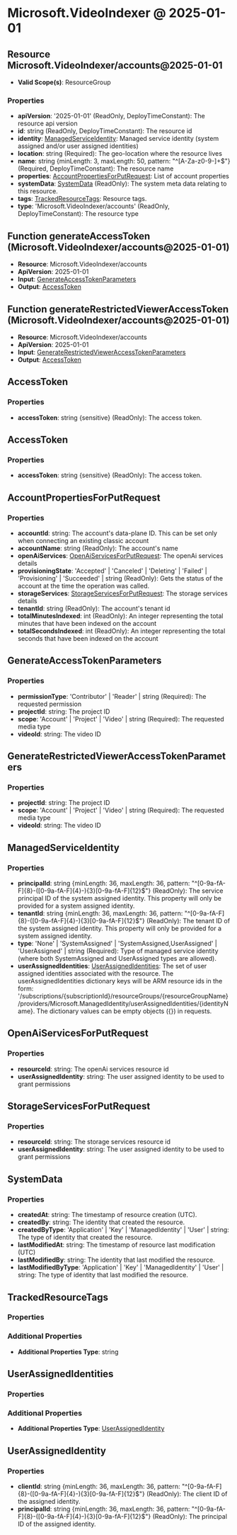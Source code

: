 # Microsoft.VideoIndexer @ 2025-01-01

## Resource Microsoft.VideoIndexer/accounts@2025-01-01
* **Valid Scope(s)**: ResourceGroup
### Properties
* **apiVersion**: '2025-01-01' (ReadOnly, DeployTimeConstant): The resource api version
* **id**: string (ReadOnly, DeployTimeConstant): The resource id
* **identity**: [ManagedServiceIdentity](#managedserviceidentity): Managed service identity (system assigned and/or user assigned identities)
* **location**: string (Required): The geo-location where the resource lives
* **name**: string {minLength: 3, maxLength: 50, pattern: "^[A-Za-z0-9-]+$"} (Required, DeployTimeConstant): The resource name
* **properties**: [AccountPropertiesForPutRequest](#accountpropertiesforputrequest): List of account properties
* **systemData**: [SystemData](#systemdata) (ReadOnly): The system meta data relating to this resource.
* **tags**: [TrackedResourceTags](#trackedresourcetags): Resource tags.
* **type**: 'Microsoft.VideoIndexer/accounts' (ReadOnly, DeployTimeConstant): The resource type

## Function generateAccessToken (Microsoft.VideoIndexer/accounts@2025-01-01)
* **Resource**: Microsoft.VideoIndexer/accounts
* **ApiVersion**: 2025-01-01
* **Input**: [GenerateAccessTokenParameters](#generateaccesstokenparameters)
* **Output**: [AccessToken](#accesstoken)

## Function generateRestrictedViewerAccessToken (Microsoft.VideoIndexer/accounts@2025-01-01)
* **Resource**: Microsoft.VideoIndexer/accounts
* **ApiVersion**: 2025-01-01
* **Input**: [GenerateRestrictedViewerAccessTokenParameters](#generaterestrictedvieweraccesstokenparameters)
* **Output**: [AccessToken](#accesstoken)

## AccessToken
### Properties
* **accessToken**: string {sensitive} (ReadOnly): The access token.

## AccessToken
### Properties
* **accessToken**: string {sensitive} (ReadOnly): The access token.

## AccountPropertiesForPutRequest
### Properties
* **accountId**: string: The account's data-plane ID. This can be set only when connecting an existing classic account
* **accountName**: string (ReadOnly): The account's name
* **openAiServices**: [OpenAiServicesForPutRequest](#openaiservicesforputrequest): The openAi services details
* **provisioningState**: 'Accepted' | 'Canceled' | 'Deleting' | 'Failed' | 'Provisioning' | 'Succeeded' | string (ReadOnly): Gets the status of the account at the time the operation was called.
* **storageServices**: [StorageServicesForPutRequest](#storageservicesforputrequest): The storage services details
* **tenantId**: string (ReadOnly): The account's tenant id
* **totalMinutesIndexed**: int (ReadOnly): An integer representing the total minutes that have been indexed on the account
* **totalSecondsIndexed**: int (ReadOnly): An integer representing the total seconds that have been indexed on the account

## GenerateAccessTokenParameters
### Properties
* **permissionType**: 'Contributor' | 'Reader' | string (Required): The requested permission
* **projectId**: string: The project ID
* **scope**: 'Account' | 'Project' | 'Video' | string (Required): The requested media type
* **videoId**: string: The video ID

## GenerateRestrictedViewerAccessTokenParameters
### Properties
* **projectId**: string: The project ID
* **scope**: 'Account' | 'Project' | 'Video' | string (Required): The requested media type
* **videoId**: string: The video ID

## ManagedServiceIdentity
### Properties
* **principalId**: string {minLength: 36, maxLength: 36, pattern: "^[0-9a-fA-F]{8}-([0-9a-fA-F]{4}-){3}[0-9a-fA-F]{12}$"} (ReadOnly): The service principal ID of the system assigned identity. This property will only be provided for a system assigned identity.
* **tenantId**: string {minLength: 36, maxLength: 36, pattern: "^[0-9a-fA-F]{8}-([0-9a-fA-F]{4}-){3}[0-9a-fA-F]{12}$"} (ReadOnly): The tenant ID of the system assigned identity. This property will only be provided for a system assigned identity.
* **type**: 'None' | 'SystemAssigned' | 'SystemAssigned,UserAssigned' | 'UserAssigned' | string (Required): Type of managed service identity (where both SystemAssigned and UserAssigned types are allowed).
* **userAssignedIdentities**: [UserAssignedIdentities](#userassignedidentities): The set of user assigned identities associated with the resource. The userAssignedIdentities dictionary keys will be ARM resource ids in the form: '/subscriptions/{subscriptionId}/resourceGroups/{resourceGroupName}/providers/Microsoft.ManagedIdentity/userAssignedIdentities/{identityName}. The dictionary values can be empty objects ({}) in requests.

## OpenAiServicesForPutRequest
### Properties
* **resourceId**: string: The openAi services resource id
* **userAssignedIdentity**: string: The user assigned identity to be used to grant permissions

## StorageServicesForPutRequest
### Properties
* **resourceId**: string: The storage services resource id
* **userAssignedIdentity**: string: The user assigned identity to be used to grant permissions

## SystemData
### Properties
* **createdAt**: string: The timestamp of resource creation (UTC).
* **createdBy**: string: The identity that created the resource.
* **createdByType**: 'Application' | 'Key' | 'ManagedIdentity' | 'User' | string: The type of identity that created the resource.
* **lastModifiedAt**: string: The timestamp of resource last modification (UTC)
* **lastModifiedBy**: string: The identity that last modified the resource.
* **lastModifiedByType**: 'Application' | 'Key' | 'ManagedIdentity' | 'User' | string: The type of identity that last modified the resource.

## TrackedResourceTags
### Properties
### Additional Properties
* **Additional Properties Type**: string

## UserAssignedIdentities
### Properties
### Additional Properties
* **Additional Properties Type**: [UserAssignedIdentity](#userassignedidentity)

## UserAssignedIdentity
### Properties
* **clientId**: string {minLength: 36, maxLength: 36, pattern: "^[0-9a-fA-F]{8}-([0-9a-fA-F]{4}-){3}[0-9a-fA-F]{12}$"} (ReadOnly): The client ID of the assigned identity.
* **principalId**: string {minLength: 36, maxLength: 36, pattern: "^[0-9a-fA-F]{8}-([0-9a-fA-F]{4}-){3}[0-9a-fA-F]{12}$"} (ReadOnly): The principal ID of the assigned identity.

